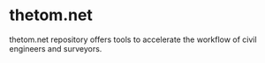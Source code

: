 # thetom.net
thetom.net repository offers tools to accelerate the workflow of civil engineers and surveyors. 
